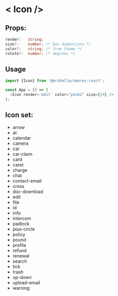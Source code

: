 # < Icon />

## Props:

```ts
render:   string; 
size?:    number; /* box dimentions */
color?:   string; /* from theme */
rotate?:  number; /* degrees */
```

## Usage

```js
import {Icon} from '@mrshmllw/smores-react';

const App = () => (
  <Icon render='edit' color="pink2" size={24} />
);
```

## Icon set:

* arrow
* at
* calendar
* camera
* car
* car-claim
* card
* caret
* charge
* chat
* contact-email
* cross
* doc-download
* edit
* file
* id
* info
* intercom
* padlock
* plus-circle
* policy
* pound
* profile
* refund
* renewal
* search
* tick
* trash
* up-down
* upload-email
* warning